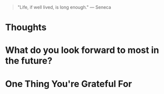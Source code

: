 
> \"Life, if well lived, is long enough.\" — Seneca

# Thoughts

# What do you look forward to most in the future?

# One Thing You're Grateful For

